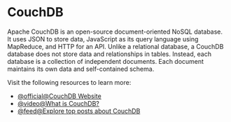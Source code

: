 # CouchDB

Apache CouchDB is an open-source document-oriented NoSQL database. It uses JSON to store data, JavaScript as its query language using MapReduce, and HTTP for an API. Unlike a relational database, a CouchDB database does not store data and relationships in tables. Instead, each database is a collection of independent documents. Each document maintains its own data and self-contained schema.

Visit the following resources to learn more:

- [@official@CouchDB Website](https://couchdb.apache.org/)
- [@video@What is CouchDB?](https://www.youtube.com/watch?v=Mru4sHzIfSA)
- [@feed@Explore top posts about CouchDB](https://app.daily.dev/tags/couchdb?ref=roadmapsh)
